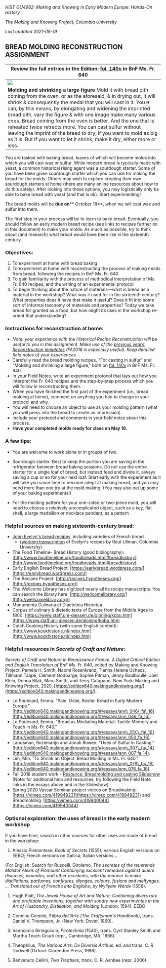 _HIST GU4962: Making and Knowing in Early Modern Europe: Hands-On History_

_The Making and Knowing Project, Columbia University_

_Last updated 2021-08-19_

## BREAD MOLDING RECONSTRUCTION ASSIGNMENT

| **Review the full entries in the Edition:** [fol. 140v](https://edition640.makingandknowing.org/#/folios/140v/f/140v/tl) in BnF Ms. Fr. 640 |
| --- |
| ![](RackMultipart20210921-4-1abcoaf_html_11d02548652c690a.png) | **For casting in sulfur** To cast neatly in sulfur, arrange the bread pith under the brazier, as you know. Mold in it what you want &amp; let dry, &amp; you will have very neat work.
**Molding and shrinking a large figure** Mold it with bread pith coming from the oven, or as the aforesaid, &amp; in drying out, it will shrink &amp; consequently the medal that you will cast in it. You ~~it~~ can, by this means, by elongating and widening the imprinted bread pith, vary the figure &amp; with one image make many various ones. Bread coming from the oven is better. And the one that is reheated twice retracts more. You can cast sulfur without leaving the imprint of the bread to dry, if you want to mold as big as it is. But if you want to let it shrink, make it dry, either more or less. |

You are tasked with baking bread, loaves of which will become molds into which you will cast wax or sulfur. While modern bread is typically made with yeast, a common historical rising agent was a sourdough starter. Some of you have been given sourdough starter which you can use for making the bread for the molds. Others may wish to explore creating their own sourdough starters at home (there are many online resources about how to do this safely). After looking into these options, you may logistically only be able to bake bread with yeast (and that is ok). Start experimenting!

The bread molds will be **due on**** October 18**, when we will cast wax and sulfur into them.

The first step in your process will be to learn to bake bread. Eventually, you should follow an early modern bread recipe (see links to recipes further on in this document) to make your molds. As much as possible, try to think about (and research) what bread would have been like in the sixteenth century.

### Objectives:

1. To experiment at home with bread baking
2. To experiment at home with reconstructing the process of making molds from bread, following the recipes in BnF Ms. Fr. 640.
3. To gain familiarity with the process of methodical interpretation of Ms. Fr. 640 recipes, and the writing of an experimental protocol
4. To begin thinking about the nature of materials—what is bread as a material in the workshop? What was it used for in the sixteenth century? What properties does it have that make it useful? Does it fit into some sort of informal taxonomy of materials and properties? Today we take bread for granted as a food, but how might its uses in the workshop re-orient that understanding?

### Instructions for reconstruction at home:

- _Note: your experience with the Historical Recipe Reconstruction will be useful to you in this assignment. Make use of the_ [_previous years&#39; Reconstruction templates_](https://drive.google.com/drive/folders/0BwJi-u8sfkVDazRMT2lVemxDdEU) _(FA2018 is especially useful). Keep detailed field notes of your experiences._
- Carefully read the bread molding recipes, &quot;For casting in sulfur&quot; and &quot;Molding and shrinking a large figure,&quot; both on [fol. 140v](https://edition640.makingandknowing.org/#/folios/140v/f/140v/tl) in BnF Ms. Fr. 640.
- In your Field Notes, write an experiment protocol that lays out how you interpret the Fr. 640 recipes and the step-by-step process which you will follow in reconstructing them.
- When you have finished the first part of the experiment (i.e., bread molding at home), comment on anything you had to change in your protocol and why.
- You will need to choose an object to use as your molding pattern (what you will press into the bread to create an impression).
- Include your protocol and comments in your field notes about this process.
- **Have your completed molds ready for class on May 18.**

### A few tips:

- You are welcome to work alone or in groups of two.

- Sourdough starter: Best to keep the portion you are saving in the refrigerator between bread baking sessions. Do not use the entire starter for a single loaf of bread, but instead feed and divide it, always saving a cup or so for your next loaf. Start early with the experiment as it will take you some time to become adept at making bread, and you may need more than one try at the mold making. (You may also eat up some of your baking experiments!)

- For the molding pattern for your one-sided or two-piece mold, you will need to choose a relatively uncomplicated object, such as a key, flat shell, a large medallion or necklace pendant, as a pattern

### Helpful sources on making sixteenth-century bread:

- [John Evelyn&#39;s bread recipes](https://drive.google.com/file/d/1DEwyDoUtKeA0MgbW_Fk6mS5WzcJbZDor/view?usp=sharing), including varieties of French bread
  - ([working transcription](https://drive.google.com/open?id=1GNklzsgidrIGdf2Twf78eJy0fgy-S6Tuh3VKGdKNTJU) of Evelyn&#39;s recipes by Reut Ullman, Columbia University)
- The Food Timeline- Bread History (good bibliography): [http://www.foodtimeline.org/foodbreads.html#breadhistory](http://www.foodtimeline.org/foodbreads.html#breadhistory)
- Early English Bread Project: [https://earlybread.wordpress.com/](https://earlybread.wordpress.com/)
- The Recipes Project: [http://recipes.hypotheses.org/](http://recipes.hypotheses.org/)
- The Wellcome Library has digitized nearly all its recipe manuscripts. You can search the library here: [http://wellcomelibrary.org/](http://wellcomelibrary.org/)
- Monumenta Culinaria et Diaetetica Historica
- Corpus of culinary &amp; dietetic texts of Europe from the Middle Ages to 1800: [https://www.staff.uni-giessen.de/gloning/kobu.htm](https://www.staff.uni-giessen.de/gloning/kobu.htm)
- Dutch Cooking History (with some English content): [http://www.kookhistorie.nl/index.htm](http://www.kookhistorie.nl/index.htm)

### Helpful resources in _Secrets of Craft and Nature:_

_Secrets of Craft and Nature in Renaissance France. A Digital Critical Edition and English Translation of BnF Ms. Fr. 640_, edited by Making and Knowing Project, Pamela H. Smith, Naomi Rosenkranz, Tianna Helena Uchacz, Tillmann Taape, Clément Godbarge, Sophie Pitman, Jenny Boulboullé, Joel Klein, Donna Bilak, Marc Smith, and Terry Catapano. New York: Making and Knowing Project, 2020, [https://edition640.makingandknowing.org/](https://edition640.makingandknowing.org/).

- Le Pouésard, Emma. &quot;Pain, Ostie, Rostie: Bread in Early Modern Europe.&quot; [http://edition640.makingandknowing.org/#/essays/ann\_046\_fa\_16](http://edition640.makingandknowing.org/#/essays/ann_046_fa_16).
- Le Pouésard, Emma. &quot;Bread as Mediating Material: Tactile Memory and Touch in Ms. Fr. 640,&quot; [http://edition640.makingandknowing.org/#/essays/ann\_050\_fa\_16](http://edition640.makingandknowing.org/#/essays/ann_050_fa_16).
- Landsman, Rozemarijn and Jonah Rowen. &quot;Uses of Sulfur in Casting.&quot; [http://edition640.makingandknowing.org/#/essays/ann\_007\_fa\_14](http://edition640.makingandknowing.org/#/essays/ann_007_fa_14).
- Lim, Min. &quot;To Shrink an Object: Bread Molding in Ms. Fr. 640.&quot; [http://edition640.makingandknowing.org/#/essays/ann\_076\_fa\_18](http://edition640.makingandknowing.org/#/essays/ann_076_fa_18).
- Fall 2018 student work - [Resource: Breadmolding and casting Slideshow](https://docs.google.com/presentation/d/1kL4cZEk1x48IG-Uz4Az33b6Ux1ct9XHqMb87FV7tUQA/edit#slide=id.g730b3cf0fb_0_51) (Note: for additional help and resources, try following the Field Note links in the essays above and in the Slideshow)
- Spring 2020 Vassar Seminar project videos on Breadmaking: [https://vimeo.com/419949231](https://vimeo.com/419949231) and Breadmolding: [https://vimeo.com/419940044](https://vimeo.com/419940044)

### Optional exploration: the uses of bread in the early modern workshop

If you have time, search in other sources for other uses are made of bread in the workshop:

1. Alessio Piemontese, _Book of Secrets_ (1555); various English versions on EEBO; French versions on Gallica; Italian versions...

(For English: Search for Ruscelli, Girolamo, _The secretes of the reuerende Maister Alexis of Piemount Containyng excellent remedies against diuers diseases, woundes, and other accidents, with the manner to make distillations, parfumes, confitures, diynges, colours, fusions and meltynges. ... Translated out of Frenche into Englishe, by Wyllyam Warde_ (1558).

1. Hugh Platt, _The Jewell House of Art and Nature: Containing divers rare and profitable Inventions, together with sundry new experimentes in the Art of Husbandry, Distillation, and Molding_ (London, 1594). EEBO

2. Cennino Cennini, _Il libro dell&#39;Arte (The Craftsman&#39;s Handbook)_, trans. Daniel V. Thompson, Jr. (New York: Dover, 1960).

3. Vannoccio Biringuccio, _Pirotechnia_ (1540), trans. Cyril Stanley Smith and Martha Teach Gnudi (repr., Cambridge, MA, 1966).

4. Theophilus, _The Various Arts: De Diversis Artibus_, ed. and trans. C. R. Dodwell (Oxford: Clarendon Press, 1986).

5. Benvenuto Cellini, _Two Treatises_, trans. C. R. Ashbee (repr. 2006).
